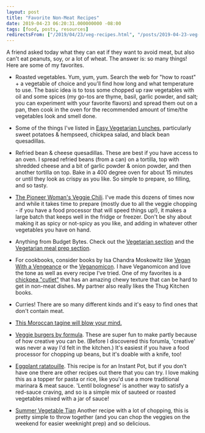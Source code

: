 ```yaml
---
layout: post
title: "Favorite Non-Meat Recipes"
date: 2019-04-23 06:20:31.000000000 -08:00
tags: [food, posts, resources]
redirectsFrom: ["/2019/04/23/veg-recipes.html", "/posts/2019-04-23-veg-recipes/"]
---
```


A friend asked today what they can eat if they want to avoid meat, but also can't eat peanuts, soy, or a lot of wheat. The answer is: so many things! Here are some of my favorites.

- Roasted vegetables. Yum, yum, yum. Search the web for "how to roast" + a vegetable of choice and you'll find how long and what temperature to use. The basic idea is to toss some chopped up raw vegetables with oil and some spices (my go-tos are thyme, basil, garlic powder, and salt; you can experiment with your favorite flavors) and spread them out on a pan, then cook in the oven for the recommended amount of time/the vegetables look and smell done. 

- Some of the things I've listed in [Easy Vegetarian Lunches](/posts/2016-03-21-easy-vegetarian-lunches), particularly sweet potatoes & hempseed, chickpea salad, and black bean quesadillas.

- Refried bean & cheese quesadillas. These are best if you have access to an oven. I spread refried beans (from a can) on a tortilla, top with shredded cheese and a bit of garlic powder & onion powder, and then another tortilla on top. Bake in a 400 degree oven for about 15 minutes or until they look as crispy as you like. So simple to prepare, so filling, and so tasty. 

- [The Pioneer Woman's Veggie Chili](https://thepioneerwoman.com/cooking/veggie-chili/). I've made this dozens of times now and while it takes time to prepare (mostly due to all the veggie chopping - if you have a food processor that will speed things up!), it makes a large batch that keeps well in the fridge or freezer. Don't be shy about making it as spicy or not-spicy as you like, and adding in whatever other vegetables you have on hand. 

- Anything from Budget Bytes. Check out the [Vegetarian section](https://www.budgetbytes.com/category/recipes/vegetarian/) and the [Vegetarian meal prep section](https://www.budgetbytes.com/category/extra-bytes/budget-friendly-meal-prep/vegetarian-meal-prep/). 

- For cookbooks, consider books by Isa Chandra Moskowitz like [Vegan With a Vengeance](http://www.isachandra.com/book/vegan-with-a-vengeance-10th-anniversary-edition/) or the [Veganomicon](http://www.isachandra.com/book/veganomicon/). I have Veganomicon and love the tone as well as every recipe I've tried. One of my favorites is a [chickpea "cutlet"](https://www.isachandra.com/2010/11/doublebatch-chickpea-cutlets/) that has an amazing chewy texture that can be hard to get in non-meat dishes. My partner also really likes the Thug Kitchen books. 

- Curries! There are so many different kinds and it's easy to find ones that don't contain meat. 

- [This Moroccan tagine will blow your mind.](https://www.thespruceeats.com/moroccan-vegetarian-carrot-and-chickpea-tagine-2395043)

- [Veggie burgers by formula](https://www.nomeatathlete.com/veggie-burger-recipe/). These are super fun to make partly because of how creative you can be. (Before I discovered this forumla, 'creative' was never a way I'd felt in the kitchen.) It's easiest if you have a food processor for chopping up beans, but it's doable with a knife, too! 

- [Eggplant ratatouille](https://www.epicurious.com/recipes/member/views/eggplant-ratatouille-pressure-cooker-50152139). This recipe is for an Instant Pot, but if you don't have one there are other recipes out there that you can try. I love making this as a topper for pasta or rice, like you'd use a more traditional marinara & meat sauce. 'Lentil bolognese' is another way to satisfy a red-sauce craving, and so is a simple mix of sauteed or roasted vegetables mixed with a jar of sauce!

- [Summer Vegetable Tian](https://www.budgetbytes.com/summer-vegetable-tian/) Another recipe with a lot of chopping, this is pretty simple to throw together (and you can chop the veggies on the weekend for easier weeknight prep) and so delicious. 

